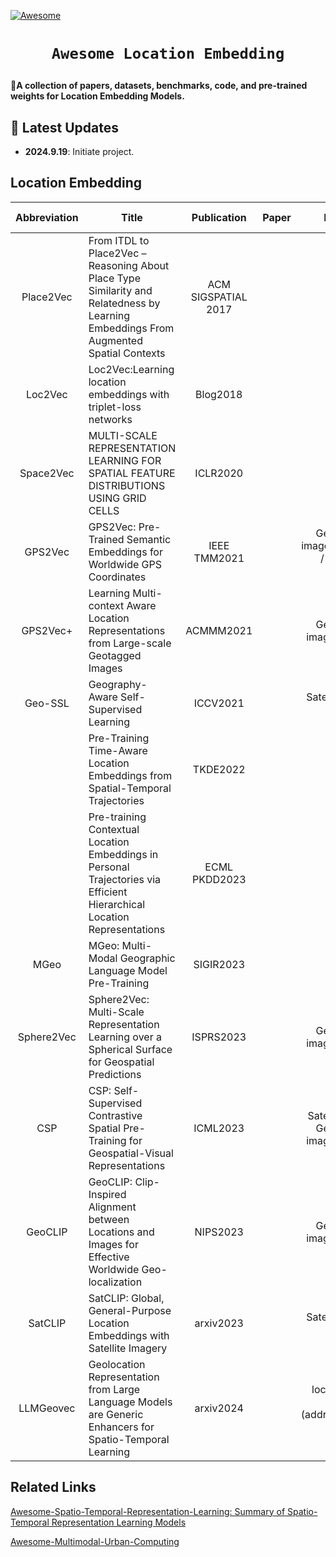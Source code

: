 <!-- [![Maintenance](https://img.shields.io/badge/Maintained%3F-yes-green.svg)](https://github.com/Jack-bo1220/Awesome-Remote-Sensing-Foundation-Models/graphs/commit-activity) -->
[![Awesome](https://cdn.rawgit.com/sindresorhus/awesome/d7305f38d29fed78fa85652e3a63e154dd8e8829/media/badge.svg)](https://github.com/Jack-bo1220/Awesome-Remote-Sensing-Foundation-Models)
<!-- <img alt="GitHub watchers" src="https://img.shields.io/github/watchers/Jack-bo1220/Awesome-Remote-Sensing-Foundation-Models?style=social"> <img alt="GitHub stars" src="https://img.shields.io/github/stars/Jack-bo1220/Awesome-Remote-Sensing-Foundation-Models?style=social"> <img alt="GitHub forks" src="https://img.shields.io/github/forks/Jack-bo1220/Awesome-Remote-Sensing-Foundation-Models?style=social"> -->

# <p align=center>`Awesome Location Embedding`</p>

:star2:**A collection of papers, datasets, benchmarks, code, and pre-trained weights for Location Embedding Models.**

## 📢 Latest Updates
<!-- :fire::fire::fire: Last Updated on 2024.08.19 :fire::fire::fire: -->

- **2024.9.19**: Initiate project.

## Location Embedding
|Abbreviation|Title|Publication|Paper|Modality|Code & Weights|
|:---:|---|:---:|:---:|:---:|:---:|
|Place2Vec|From ITDL to Place2Vec – Reasoning About Place Type Similarity and Relatedness by Learning Embeddings From Augmented Spatial Contexts|ACM SIGSPATIAL 2017
|Loc2Vec|Loc2Vec:Learning location embeddings with triplet-loss networks|Blog2018||location||
|Space2Vec|MULTI-SCALE REPRESENTATION LEARNING FOR SPATIAL FEATURE DISTRIBUTIONS USING GRID CELLS|ICLR2020||location
|GPS2Vec|GPS2Vec: Pre-Trained Semantic Embeddings for Worldwide GPS Coordinates|IEEE TMM2021||Geo-tagged image / Check-ins / Tweets + location|
|GPS2Vec+|Learning Multi-context Aware Location Representations from Large-scale Geotagged Images|ACMMM2021||Geo-tagged image + location||
|Geo-SSL|Geography-Aware Self-Supervised Learning|ICCV2021||Satellite image + location||
||Pre-Training Time-Aware Location Embeddings from Spatial-Temporal Trajectories|TKDE2022||||
||Pre-training Contextual Location Embeddings in Personal Trajectories via Efficient Hierarchical Location Representations|ECML PKDD2023||||
|MGeo|MGeo: Multi-Modal Geographic Language Model Pre-Training |SIGIR2023||
|Sphere2Vec|Sphere2Vec: Multi-Scale Representation Learning over a Spherical Surface for Geospatial Predictions|ISPRS2023||Geo-tagged image + location||
|CSP|CSP: Self-Supervised Contrastive Spatial Pre-Training for Geospatial-Visual Representations|ICML2023||Satellite image / Geo-tagged image + location||
|GeoCLIP|GeoCLIP: Clip-Inspired Alignment between Locations and Images for Effective Worldwide Geo-localization|NIPS2023||Geo-tagged image + location||
|SatCLIP|SatCLIP: Global, General-Purpose Location Embeddings with Satellite Imagery|arxiv2023||Satellite image + location||
|LLMGeovec|Geolocation Representation from Large Language Models are Generic Enhancers for Spatio-Temporal Learning|arxiv2024||location+OSM data (addresses,nearby places)||

## Related Links
[Awesome-Spatio-Temporal-Representation-Learning: Summary of Spatio-Temporal Representation Learning Models](https://github.com/aptx1231/Awesome-Spatio-Temporal-Representation-Learning)

[Awesome-Multimodal-Urban-Computing](https://github.com/CityMind-Lab/Awesome-Multimodal-Urban-Computing)
